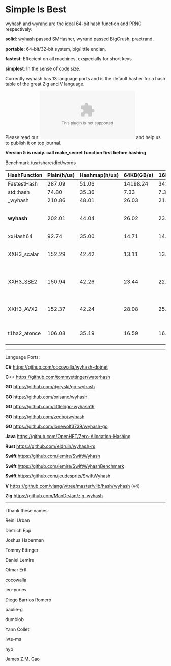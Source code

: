 Simple Is Best
====

wyhash and wyrand are the ideal 64-bit hash function and PRNG respectively: 

**solid**:  wyhash passed SMHasher, wyrand passed BigCrush, practrand.

**portable**: 64-bit/32-bit system, big/little endian.
  
**fastest**:  Effecient on all machines, exspecially for short keys.
  
**simplest**: In the sense of code size.

Currently wyhash has 13 language ports and is the default hasher for a hash table of the great Zig and V language.

Please read our ![manuscript](manuscript.docx) and help us to publish it on top journal.

**Version 5 is ready. call make_secret function first before hashing**

Benchmark /usr/share/dict/words

|HashFunction|Plain(h/us)|Hashmap(h/us)|64KB(GB/s)|16MB(GB/s)|Limitations|
|----|----|----|----|----|----|
|FastestHash|287.09|51.06|14198.24|3435973.84|fail many tests|
|std::hash|74.80|35.36|7.33|7.37|fail many tests|
|_wyhash|210.86|48.01|26.03|21.53|fail many tests|
|**wyhash**|202.01|44.04|26.02|23.01|62 bit uniqueness strength, loss entropy after 8 million TB data|
|xxHash64|92.74|35.00|14.71|14.59||
|XXH3_scalar|152.29|42.42|13.11|13.11|Moment Chi2 14974, BIC,unaligned memory access|
|XXH3_SSE2|150.94|42.26|23.44|22.07|Moment Chi2 14974, BIC,SSE2,unaligned memory access|
|XXH3_AVX2|152.37|42.24|28.08|25.20|Moment Chi2 14974, BIC,AVX2,unaligned memory access|
|t1ha2_atonce|106.08|35.19|16.59|16.29|unaligned memory access(default),one-shot read(default)|

----------------------------------------

Language Ports:

**C#**  https://github.com/cocowalla/wyhash-dotnet

**C++**  https://github.com/tommyettinger/waterhash

**GO**  https://github.com/dgryski/go-wyhash

**GO**  https://github.com/orisano/wyhash

**GO** https://github.com/littleli/go-wyhash16

**GO** https://github.com/zeebo/wyhash

**GO** https://github.com/lonewolf3739/wyhash-go

**Java** https://github.com/OpenHFT/Zero-Allocation-Hashing

**Rust**  https://github.com/eldruin/wyhash-rs

**Swift** https://github.com/lemire/SwiftWyhash

**Swift**  https://github.com/lemire/SwiftWyhashBenchmark

**Swift**  https://github.com/jeudesprits/SwiftWyhash

**V** https://github.com/vlang/v/tree/master/vlib/hash/wyhash (v4)

**Zig** https://github.com/ManDeJan/zig-wyhash

----------------------------------------

I thank these names:

Reini Urban

Dietrich Epp

Joshua Haberman

Tommy Ettinger

Daniel Lemire

Otmar Ertl

cocowalla

leo-yuriev

Diego Barrios Romero

paulie-g 

dumblob

Yann Collet

ivte-ms

hyb

James Z.M. Gao
